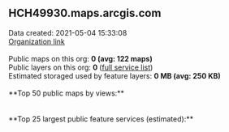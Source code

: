 <h2>HCH49930.maps.arcgis.com</h2> Data created: 2021-05-04 15:33:08 <br /><a target='new' href='https://HCH49930.maps.arcgis.com'>Organization link</a><br /><br />Public maps on this org: <b>0 (avg: 122 maps)</b><br />Public layers on this org: <b>0 </b>(<a target='new' href='https://services.arcgis.com/9NhiqsffnaIJir4r/ArcGIS/rest/services'>full service list</a>)<br />Estimated storaged used by feature layers: <b>0 MB (avg: 250 KB)</b><br /><br />**Top 50 public maps by views:**<br /><br /><br />**Top 25 largest public feature services (estimated):**<br />